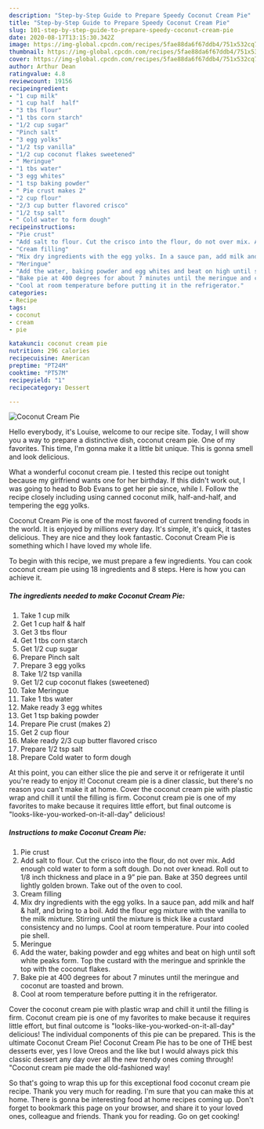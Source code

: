 ```yaml
---
description: "Step-by-Step Guide to Prepare Speedy Coconut Cream Pie"
title: "Step-by-Step Guide to Prepare Speedy Coconut Cream Pie"
slug: 101-step-by-step-guide-to-prepare-speedy-coconut-cream-pie
date: 2020-08-17T13:15:30.342Z
image: https://img-global.cpcdn.com/recipes/5fae88da6f67ddb4/751x532cq70/coconut-cream-pie-recipe-main-photo.jpg
thumbnail: https://img-global.cpcdn.com/recipes/5fae88da6f67ddb4/751x532cq70/coconut-cream-pie-recipe-main-photo.jpg
cover: https://img-global.cpcdn.com/recipes/5fae88da6f67ddb4/751x532cq70/coconut-cream-pie-recipe-main-photo.jpg
author: Arthur Dean
ratingvalue: 4.8
reviewcount: 19156
recipeingredient:
- "1 cup milk"
- "1 cup half  half"
- "3 tbs flour"
- "1 tbs corn starch"
- "1/2 cup sugar"
- "Pinch salt"
- "3 egg yolks"
- "1/2 tsp vanilla"
- "1/2 cup coconut flakes sweetened"
- " Meringue"
- "1 tbs water"
- "3 egg whites"
- "1 tsp baking powder"
- " Pie crust makes 2"
- "2 cup flour"
- "2/3 cup butter flavored crisco"
- "1/2 tsp salt"
- " Cold water to form dough"
recipeinstructions:
- "Pie crust"
- "Add salt to flour. Cut the crisco into the flour, do not over mix. Add enough cold water to form a soft dough. Do not over knead. Roll out to 1/8 inch thickness and place in a 9” pie pan. Bake at 350 degrees until lightly golden brown. Take out of the oven to cool."
- "Cream filling"
- "Mix dry ingredients with the egg yolks. In a sauce pan, add milk and half &amp; half, and bring to a boil. Add the flour egg mixture with the vanilla to the milk mixture. Stirring until the mixture is thick like a custard consistency and no lumps. Cool at room temperature. Pour into cooled pie shell."
- "Meringue"
- "Add the water, baking powder and egg whites and beat on high until soft white peaks form. Top the custard with the meringue and sprinkle the top with the coconut flakes."
- "Bake pie at 400 degrees for about 7 minutes until the meringue and coconut are toasted and brown."
- "Cool at room temperature before putting it in the refrigerator."
categories:
- Recipe
tags:
- coconut
- cream
- pie

katakunci: coconut cream pie 
nutrition: 296 calories
recipecuisine: American
preptime: "PT24M"
cooktime: "PT57M"
recipeyield: "1"
recipecategory: Dessert

---
```



![Coconut Cream Pie](https://img-global.cpcdn.com/recipes/5fae88da6f67ddb4/751x532cq70/coconut-cream-pie-recipe-main-photo.jpg)

Hello everybody, it's Louise, welcome to our recipe site. Today, I will show you a way to prepare a distinctive dish, coconut cream pie. One of my favorites. This time, I'm gonna make it a little bit unique. This is gonna smell and look delicious.

What a wonderful coconut cream pie. I tested this recipe out tonight because my girlfriend wants one for her birthday. If this didn&#39;t work out, I was going to head to Bob Evans to get her pie since, while I. Follow the recipe closely including using canned coconut milk, half-and-half, and tempering the egg yolks.

Coconut Cream Pie is one of the most favored of current trending foods in the world. It is enjoyed by millions every day. It's simple, it's quick, it tastes delicious. They are nice and they look fantastic. Coconut Cream Pie is something which I have loved my whole life.


To begin with this recipe, we must prepare a few ingredients. You can cook coconut cream pie using 18 ingredients and 8 steps. Here is how you can achieve it.

<!--inarticleads1-->

##### The ingredients needed to make Coconut Cream Pie:

1. Take 1 cup milk
1. Get 1 cup half &amp; half
1. Get 3 tbs flour
1. Get 1 tbs corn starch
1. Get 1/2 cup sugar
1. Prepare Pinch salt
1. Prepare 3 egg yolks
1. Take 1/2 tsp vanilla
1. Get 1/2 cup coconut flakes (sweetened)
1. Take  Meringue
1. Take 1 tbs water
1. Make ready 3 egg whites
1. Get 1 tsp baking powder
1. Prepare  Pie crust (makes 2)
1. Get 2 cup flour
1. Make ready 2/3 cup butter flavored crisco
1. Prepare 1/2 tsp salt
1. Prepare  Cold water to form dough


At this point, you can either slice the pie and serve it or refrigerate it until you&#39;re ready to enjoy it! Coconut cream pie is a diner classic, but there&#39;s no reason you can&#39;t make it at home. Cover the coconut cream pie with plastic wrap and chill it until the filling is firm. Coconut cream pie is one of my favorites to make because it requires little effort, but final outcome is &#34;looks-like-you-worked-on-it-all-day&#34; delicious! 

<!--inarticleads2-->

##### Instructions to make Coconut Cream Pie:

1. Pie crust
1. Add salt to flour. Cut the crisco into the flour, do not over mix. Add enough cold water to form a soft dough. Do not over knead. Roll out to 1/8 inch thickness and place in a 9” pie pan. Bake at 350 degrees until lightly golden brown. Take out of the oven to cool.
1. Cream filling
1. Mix dry ingredients with the egg yolks. In a sauce pan, add milk and half &amp; half, and bring to a boil. Add the flour egg mixture with the vanilla to the milk mixture. Stirring until the mixture is thick like a custard consistency and no lumps. Cool at room temperature. Pour into cooled pie shell.
1. Meringue
1. Add the water, baking powder and egg whites and beat on high until soft white peaks form. Top the custard with the meringue and sprinkle the top with the coconut flakes.
1. Bake pie at 400 degrees for about 7 minutes until the meringue and coconut are toasted and brown.
1. Cool at room temperature before putting it in the refrigerator.


Cover the coconut cream pie with plastic wrap and chill it until the filling is firm. Coconut cream pie is one of my favorites to make because it requires little effort, but final outcome is &#34;looks-like-you-worked-on-it-all-day&#34; delicious! The individual components of this pie can be prepared. This is the ultimate Coconut Cream Pie! Coconut Cream Pie has to be one of THE best desserts ever, yes I love Oreos and the like but I would always pick this classic dessert any day over all the new trendy ones coming through! &#34;Coconut cream pie made the old-fashioned way! 

So that's going to wrap this up for this exceptional food coconut cream pie recipe. Thank you very much for reading. I'm sure that you can make this at home. There is gonna be interesting food at home recipes coming up. Don't forget to bookmark this page on your browser, and share it to your loved ones, colleague and friends. Thank you for reading. Go on get cooking!
